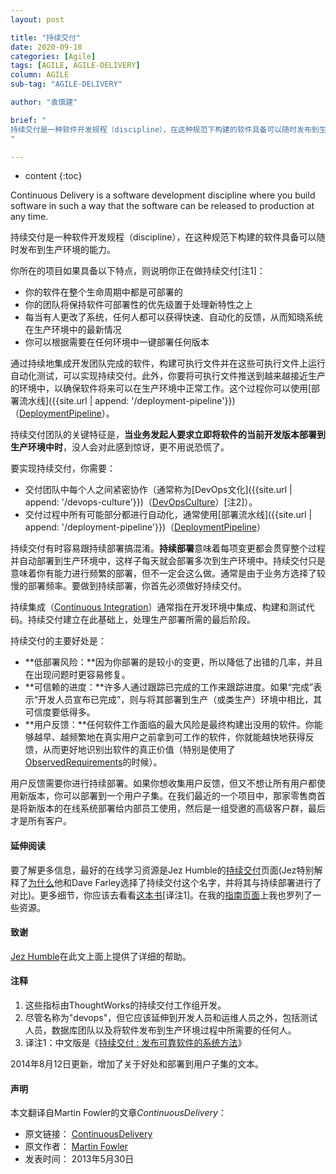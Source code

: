 ```yaml
---
layout: post

title: "持续交付"
date: 2020-09-18
categories: [Agile]
tags: [AGILE, AGILE-DELIVERY]
column: AGILE
sub-tag: "AGILE-DELIVERY"

author: "袁慎建"

brief: "
持续交付是一种软件开发规程（discipline），在这种规范下构建的软件具备可以随时发布到生产环境的能力。通过持续地集成开发团队完成的软件，构建可执行文件并在这些可执行文件上运行自动化测试，可以实现持续交付。此外，你要将可执行文件推送到越来越接近生产的环境中，以确保软件将来可以在生产环境中正常工作。这个过程你可以使用部署流水线。
"

---
```


* content
{:toc}

Continuous Delivery is a software development discipline where you build software in such a way that the software can be released to production at any time.

持续交付是一种软件开发规程（discipline），在这种规范下构建的软件具备可以随时发布到生产环境的能力。


你所在的项目如果具备以下特点，则说明你正在做持续交付[注1]：

- 你的软件在整个生命周期中都是可部署的
- 你的团队将保持软件可部署性的优先级置于处理新特性之上
- 每当有人更改了系统，任何人都可以获得快速、自动化的反馈，从而知晓系统在生产环境中的最新情况
- 你可以根据需要在任何环境中一键部署任何版本

通过持续地集成开发团队完成的软件，构建可执行文件并在这些可执行文件上运行自动化测试，可以实现持续交付。此外，你要将可执行文件推送到越来越接近生产的环境中，以确保软件将来可以在生产环境中正常工作。这个过程你可以使用[部署流水线]({{site.url | append: '/deployment-pipeline'}})（[DeploymentPipeline](https://martinfowler.com/bliki/DeploymentPipeline.html)）。

持续交付团队的关键特征是，**当业务发起人要求立即将软件的当前开发版本部署到生产环境中时**，没人会对此感到惊讶，更不用说恐慌了。

要实现持续交付，你需要：

- 交付团队中每个人之间紧密协作（通常称为[DevOps文化]({{site.url | append: '/devops-culture'}})（[DevOpsCulture](https://martinfowler.com/bliki/DevOpsCulture.html)）[注2]）。
- 交付过程中所有可能部分都进行自动化，通常使用[部署流水线]({{site.url | append: '/deployment-pipeline'}})（[DeploymentPipeline](https://martinfowler.com/bliki/DeploymentPipeline.html)）

持续交付有时容易跟持续部署搞混淆。**持续部署**意味着每项变更都会贯穿整个过程并自动部署到生产环境中，这样子每天就会部署多次到生产环境中。持续交付只是意味着你有能力进行频繁的部署，但不一定会这么做。通常是由于业务方选择了较慢的部署频率。要做到持续部署，你首先必须做好持续交付。

持续集成（[Continuous Integration](https://martinfowler.com/articles/continuousIntegration.html)）通常指在开发环境中集成、构建和测试代码。持续交付建立在此基础上，处理生产部署所需的最后阶段。

持续交付的主要好处是：
- **低部署风险：**因为你部署的是较小的变更，所以降低了出错的几率，并且在出现问题时更容易修复。
- **可信赖的进度：**许多人通过跟踪已完成的工作来跟踪进度。如果“完成”表示“开发人员宣布已完成”，则与将其部署到生产（或类生产）环境中相比，其可信度要低得多。
- **用户反馈：**任何软件工作面临的最大风险是最终构建出没用的软件。你能够越早、越频繁地在真实用户之前拿到可工作的软件，你就能越快地获得反馈，从而更好地识别出软件的真正价值（特别是使用了[ObservedRequirements](https://martinfowler.com/bliki/ObservedRequirement.html)的时候）。

用户反馈需要你进行持续部署。如果你想收集用户反馈，但又不想让所有用户都使用新版本，你可以部署到一个用户子集。在我们最近的一个项目中，那家零售商首是将新版本的在线系统部署给内部员工使用，然后是一组受邀的高级客户群，最后才是所有客户。

#### 延伸阅读
要了解更多信息，最好的在线学习资源是Jez Humble的[持续交付](http://continuousdelivery.com/)页面(Jez特别解释了[为什么](https://continuousdelivery.com/2010/08/continuous-delivery-vs-continuous-deployment/)他和Dave Farley选择了持续交付这个名字，并将其与持续部署进行了对比)。更多细节，你应该去看看[这本书](https://martinfowler.com/books/continuousDelivery.html)[译注1]。在我的[指南页面](https://martinfowler.com/delivery.html)上我也罗列了一些资源。

#### 致谢
[Jez Humble](http://jezhumble.com/)在此文上面上提供了详细的帮助。


#### 注释
1. 这些指标由ThoughtWorks的持续交付工作组开发。
3. 尽管名称为"devops"，但它应该延伸到开发人员和运维人员之外，包括测试人员，数据库团队以及将软件发布到生产环境过程中所需要的任何人。
3. 译注1：中文版是《[持续交付 : 发布可靠软件的系统方法](https://book.douban.com/subject/6862062/)》

2014年8月12日更新，增加了关于好处和部署到用户子集的文本。



#### 声明
本文翻译自Martin Fowler的文章*ContinuousDelivery*：

- 原文链接： [ContinuousDelivery](https://martinfowler.com/bliki/ContinuousDelivery.html)
- 原文作者： [Martin Fowler](https://martinfowler.com/)
- 发表时间： 2013年5月30日
